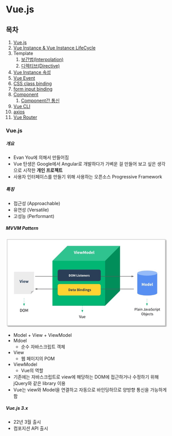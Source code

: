 # Vue.js

## 목차

1. [Vue.js](#Vue.js)
2. [Vue Instance & Vue Instance LifeCycle](https://github.com/HyeonIn/StudyNote/blob/main/Front-End/VueJS/study/VueInstance.md)
3. Template
   1. [보간법(Interpolation)](https://github.com/HyeonIn/StudyNote/blob/main/Front-End/VueJS/study/Interpolation.md)
   2. [디렉티브(Directive)](https://github.com/HyeonIn/StudyNote/blob/main/Front-End/VueJS/study/directive.md)
4. [Vue Instance 속성](https://github.com/HyeonIn/StudyNote/blob/main/Front-End/VueJS/study/vueInstanceAttr.md)
5. [Vue Event](https://github.com/HyeonIn/StudyNote/blob/main/Front-End/VueJS/study/vueEvent.md)
6. [CSS class binding](https://github.com/HyeonIn/StudyNote/blob/main/Front-End/VueJS/study/CSSB.md)
7. [form input binding](https://github.com/HyeonIn/StudyNote/blob/main/Front-End/VueJS/study/FIB.md)
8. [Component](https://github.com/HyeonIn/StudyNote/blob/main/Front-End/VueJS/study/component.md)
   1. [Component간 통신](https://github.com/HyeonIn/StudyNote/blob/main/Front-End/VueJS/study/componentTx.md)
9. [Vue CLI](https://github.com/HyeonIn/StudyNote/blob/main/Front-End/VueJS/study/vueCLI.md)
10. [axios](https://github.com/HyeonIn/StudyNote/blob/main/Front-End/VueJS/study/axios.md)
11. [Vue Router](https://github.com/HyeonIn/StudyNote/blob/main/Front-End/VueJS/study/vueRouter.md)

### Vue.js

##### 개요

- Evan You에 의해서 만들어짐
- Vue 탄생은 Google에서 Angular로 개발하다가 가벼운 걸 만들어 보고 싶은 생각으로 시작한 **개인 프로젝트**
- 사용자 인터페이스를 만들기 위해 사용하는 오픈소스 Progressive Framework

##### 특징

- 접근성 (Approachable)
- 유연성 (Versatile)
- 고성능 (Performant)

##### MVVM Pattern

<img src="MVVM.PNG"><br>

- Model + View + ViewModel
- Mdoel
  - 순수 자바스크립트 객체
- View
  - 웹 페이지의 POM
- ViewModel
  - Vue의 역할
- 기존에는 자바스크립트로 view에 해당하는 DOM에 접근하거나 수정하기 위해 jQuery와 같은 library 이용
- Vue는 view와 Model을 연결하고 자동으로 바인딩하므로 양방향 통신을 가능하게 함

##### Vue.js 3.x

- 22년 3월 출시
- 컴포지션 API 출시
